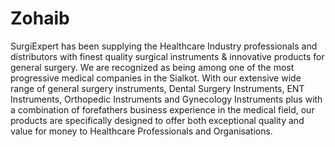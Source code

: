# Zohaib
SurgiExpert has been supplying the Healthcare Industry professionals and distributors with finest quality surgical instruments &amp; innovative products for general surgery. We are recognized as being among one of the most progressive medical companies in the Sialkot. With our extensive wide range of general surgery instruments, Dental Surgery Instruments, ENT Instruments, Orthopedic Instruments and Gynecology Instruments plus with a combination of forefathers business experience in the medical field, our products are specifically designed to offer both exceptional quality and value for money to Healthcare Professionals and Organisations. 
